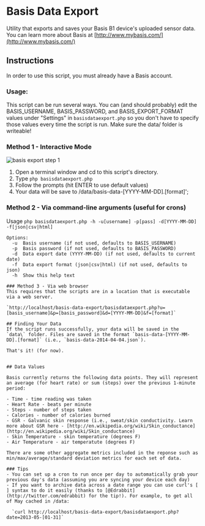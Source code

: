 # Basis Data Export

Utility that exports and saves your Basis B1 device's uploaded sensor data.
You can learn more about Basis at [http://www.mybasis.com/](http://www.mybasis.com/)

## Instructions

In order to use this script, you must already have a Basis account.

### Usage:
This script can be run several ways. You can (and should probably) edit the BASIS_USERNAME, BASIS_PASSWORD, and BASIS_EXPORT_FORMAT values under "Settings" in `basisdataexport.php` so you don't have to specify those values every time the script is run. Make sure the data/ folder is writeable!

### Method 1 - Interactive Mode

![basis export step 1](http://www.quantifiedbob.com/images/basis-screenshots/basis-export-screenshot-1.png)

1. Open a terminal window and cd to this script's directory.
2. Type `php basisdataexport.php`
3. Follow the prompts (hit ENTER to use default values)
4. Your data will be save to /data/basis-data-[YYYY-MM-DD].[format]';


### Method 2 - Via command-line arguments (useful for crons)
Usage `php basisdataexport.php -h -u[username] -p[pass] -d[YYYY-MM-DD] -f[json|csv|html]`
```
Options:
  -u  Basis username (if not used, defaults to BASIS_USERNAME)
  -p  Basis password (if not used, defaults to BASIS_PASSWORD)
  -d  Data export date (YYYY-MM-DD) (if not used, defaults to current date)
  -f  Data export format (json|csv|html) (if not used, defaults to json)
  -h  Show this help text

### Method 3 - Via web browser
This requires that the scripts are in a location that is executable via a web server.

`http://localhost/basis-data-export/basisdataexport.php?u=[basis_username]&p=[basis_password]&d=[YYYY-MM-DD]&f=[format]`

## Finding Your Data
If the script runs successfully, your data will be saved in the `data\` folder. Files are saved in the format `basis-data-[YYYY-MM-DD].[format]` (i.e., `basis-data-2014-04-04.json`).

That's it! (for now).


## Data Values

Basis currently returns the following data points. They will represent an average (for heart rate) or sum (steps) over the previous 1-minute period:

- Time - time reading was taken
- Heart Rate - beats per minute
- Steps - number of steps taken
- Calories - number of calories burned
- GSR - Galvanic skin response (i.e., sweat/skin conductivity. Learn more about GSR here - [http://en.wikipedia.org/wiki/Skin_conductance](http://en.wikipedia.org/wiki/Skin_conductance)
- Skin Temperature - skin temperature (degrees F)
- Air Temperature - air temperatute (degrees F)

There are some other aggregate metrics included in the reponse such as min/max/average/standard deviation metrics for each set of data.

### Tips
- You can set up a cron to run once per day to automatically grab your previous day's data (assuming you are syncing your device each day)
- If you want to archive data across a date range you can use curl's [ ] syntax to do it easily (thanks to [@Edrabbit](http://twitter.com/edrabbit) for the tip!). For example, to get all of May cached in /data:

  `curl http://localhost/basis-data-export/basisdataexport.php?date=2013-05-[01-31]`



